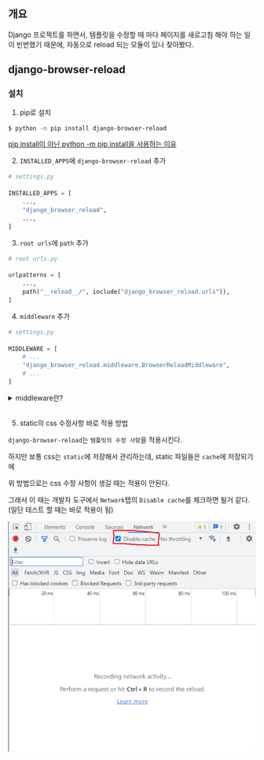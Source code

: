 ## 개요

Django 프로젝트를 하면서, 템플릿을 수정할 때 마다 페이지를 새로고침 해야 하는 일이 빈번했기 때문에, 자동으로 reload 되는 모듈이 있나 찾아봤다.

## django-browser-reload

### 설치

1. pip로 설치


```bash
$ python -m pip install django-browser-reload
```
[pip install이 아닌 python -m pip install을 사용하는 이유](../Python/pip.md)


2. `INSTALLED_APPS`에 `django-browser-reload` 추가

```python
# settings.py

INSTALLED_APPS = [
    ...,
    "django_browser_reload",
    ...,
]
```

3. `root urls`에 `path` 추가

```python
# root urls.py

urlpatterns = [
    ...,
    path("__reload__/", include("django_browser_reload.urls")),
]
```

4. `middleware` 추가

```python
# settings.py

MIDDLEWARE = [
    # ...
    "django_browser_reload.middleware.BrowserReloadMiddleware",
    # ...
]
```

<details>
<summary>middleware란?</summary>
<div>
  <ul>
    <li>http 요청 / 응답 처리 중간에서 작동하는 시스템이다.</li>
    <li>DJango는 http 요청이 들어오면 미들웨어를 거쳐서 해당 URL에 등록되어 있는 뷰로 연결해주고, http 응답 역시 미들웨어를 거쳐서 내보낸다.</li>
    <li>http request가 들어오면 위에서부터 아래로 미들웨어를 적용시킨다</li>
    <li>http response가 나갈 때 아래서부터 위로 미들웨어를 적용시킨다</li>
    <li>즉, http 요청 및 응답의 전처리 역할을 한다.</li>
  </ul>
</div>
</details>
<br>

5. static의 css 수정사항 바로 적용 방법

  `django-browser-reload`는 `템플릿의 수정 사항`을 적용시킨다.

  하지만 보통 css는 `static`에 저장해서 관리하는데, static 파일들은 `cache`에 저장되기에

  위 방법으로는 css 수정 사항이 생길 때는 적용이 안된다.

  그래서 이 때는 개발자 도구에서 `Network`탭의 `Disable cache`를 체크하면 될거 같다. (일단 테스트 할 때는 바로 적용이 됨)

  ![disable_cache](./image/disable_cache.png)